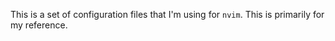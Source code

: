 This is a set of configuration files that I'm using for `nvim`. This is primarily for my reference.

